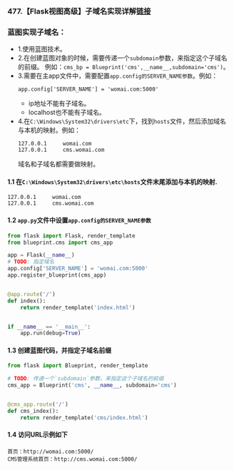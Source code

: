 ### 477.【Flask视图高级】子域名实现详解[链接](http://wangkaixiang.cn/python-flask/di-wu-zhang-ff1a-shi-tu-gao-ji/di-er-jie-ff1a-lan-tu.html)

### 蓝图实现子域名：
* 1.使用蓝图技术。
* 2.在创建蓝图对象的时候，需要传递一个`subdomain`参数，来指定这个子域名的前缀。
    例如：`cms_bp = Blueprint('cms',__name__,subdomain='cms')`。
* 3.需要在主app文件中，需要配置`app.config的SERVER_NAME参数`。例如：
    ```text
    app.config['SERVER_NAME'] = 'womai.com:5000'
    ```
    * ip地址不能有子域名。
    * localhost也不能有子域名。
* 4.在`C:\Windows\System32\drivers\etc`下，找到`hosts`文件，然后添加域名与本机的映射。例如：
    ```text
    127.0.0.1     womai.com
    127.0.0.1     cms.womai.com
    ```
    域名和子域名都需要做映射。

#### 1.1 在`C:\Windows\System32\drivers\etc\hosts`文件末尾添加与本机的映射.
```text
127.0.0.1     womai.com
127.0.0.1     cms.womai.com
```

#### 1.2 `app.py`文件中设置`app.config的SERVER_NAME参数`
```python
from flask import Flask, render_template
from blueprint.cms import cms_app

app = Flask(__name__)
# TODO: 指定域名
app.config['SERVER_NAME'] = 'womai.com:5000'
app.register_blueprint(cms_app)


@app.route('/')
def index():
    return render_template('index.html')


if __name__ == '__main__':
    app.run(debug=True)
```

#### 1.3 创建蓝图代码，并指定子域名前缀
```python
from flask import Blueprint, render_template

# TODO: 传递一个`subdomain`参数，来指定这个子域名的前缀
cms_app = Blueprint('cms', __name__, subdomain='cms')


@cms_app.route('/')
def cms_index():
    return render_template('cms/index.html')
```

#### 1.4 访问URL示例如下
```text
首页：http://womai.com:5000/
CMS管理系统首页：http://cms.womai.com:5000/
```